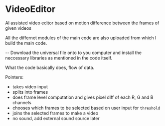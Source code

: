 # VideoEditor
AI assisted video editor based on motion difference between the frames of given videos 


All the differnet modules of the main code are also uploaded from which I build the main code.



 -- Download the universal file onto to you computer and install the neccessary libraries as mentioned in the code itself. 



What the code basically does, flow of data. 

Pointers: 
- takes video input 
- splits into frames
- does frame level computation and gives pixel diff of each R, G and B channels 
- chooses which frames to be selected based on user input for `threshold`
- joins the selected frames to make a video 
- no sound, add external sound source later
